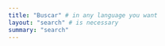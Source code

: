 ```yaml
---
title: "Buscar" # in any language you want
layout: "search" # is necessary
summary: "search"
---
```

